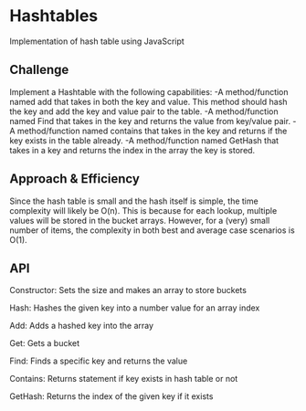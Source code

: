 # Hashtables
Implementation of hash table using JavaScript

## Challenge
Implement a Hashtable with the following capabilities:
-A method/function named add that takes in both the key and value. This method should hash the key and add the key and value pair to the table.
-A method/function named Find that takes in the key and returns the value from key/value pair.
-A method/function named contains that takes in the key and returns if the key exists in the table already.
-A method/function named GetHash that takes in a key and returns the index in the array the key is stored.

## Approach & Efficiency
Since the hash table is small and the  hash itself is simple, the time complexity will likely be O(n). This is because for each lookup, multiple values will be stored in the bucket arrays. However, for a (very) small number of items, the complexity in both best and average case scenarios is O(1).

## API
Constructor: Sets the size and makes an array to store buckets

Hash: Hashes the given key into a number value for an array index

Add: Adds a hashed key into the array

Get: Gets a bucket

Find: Finds a specific key and returns the value

Contains: Returns statement if key exists in hash table or not

GetHash: Returns the index of the given key if it exists